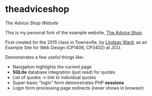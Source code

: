 # theadviceshop
*The Advice Shop Website*

This is my personal fork of the example website, [The Advice Shop](https://github.com/lindsaymarkward/theadviceshop).

First created for the 2015 class in Townsville, by [Lindsay Ward](https://github.com/lindsaymarkward/), as 
an Example Site for Web Design (CP1406, CP3402) at JCU.

Demonstrates a few useful things like:

- Navigation highlights the current page
- **SQLite** database integration (just read) for quotes
- List of quotes -> link to individual quotes
- Super-basic "login" form demonstrates PHP **sessions** 
- Login form processing page redirects (never shows in browser)
